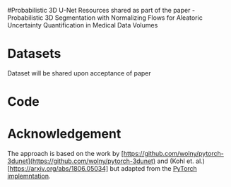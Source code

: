 #Probabilistic 3D U-Net 
Resources shared as part of the paper - Probabilistic 3D Segmentation with Normalizing Flows for Aleatoric Uncertainty Quantification in Medical Data Volumes

# Datasets
Dataset will be shared upon acceptance of paper

# Code

# Acknowledgement
The approach is based on the work by [https://github.com/wolny/pytorch-3dunet](https://github.com/wolny/pytorch-3dunet) and (Kohl et. al.)[https://arxiv.org/abs/1806.05034] but adapted from the [PyTorch implemntation](https://github.com/stefanknegt/Probabilistic-Unet-Pytorch).

